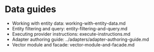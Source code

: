 # Data guides

- Working with entity data: working-with-entity-data.md
- Entity filtering and query: entity-filtering-and-query.md
- Executing provider instructions: execute-instructions.md
- Adapter authoring guide: ../adapters/adapter-authoring-guide.md
- Vector module and facade: vector-module-and-facade.md
